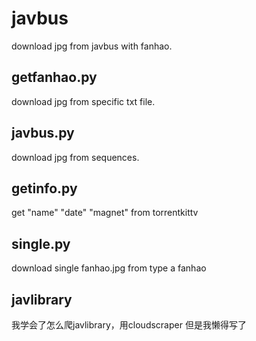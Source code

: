 # javbus
download jpg from javbus with fanhao.

## getfanhao.py
download jpg from specific txt file.

## javbus.py
download jpg from sequences.

## getinfo.py
get "name" "date" "magnet" from torrentkittv

## single.py
download single fanhao.jpg from type a fanhao

## javlibrary
我学会了怎么爬javlibrary，用cloudscraper
但是我懒得写了

